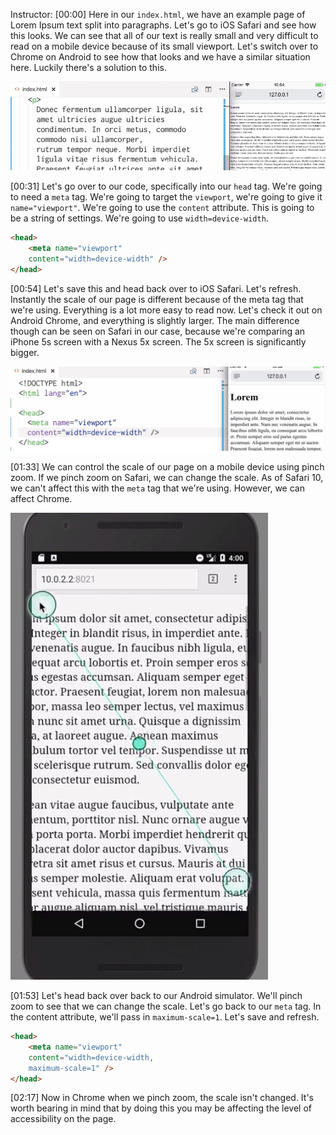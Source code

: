 Instructor: [00:00] Here in our `index.html`, we have an example page of Lorem Ipsum text split into paragraphs. Let's go to iOS Safari and see how this looks. We can see that all of our text is really small and very difficult to read on a mobile device because of its small viewport. Let's switch over to Chrome on Android to see how that looks and we have a similar situation here. Luckily there's a solution to this.

![Small Text](../images/css-scale-a-page-correctly-for-small-viewports-with-a-meta-tag-small-text.png)

[00:31] Let's go over to our code, specifically into our `head` tag. We're going to need a `meta` tag. We're going to target the `viewport`, we're going to give it `name="viewport"`. We're going to use the `content` attribute. This is going to be a string of settings. We're going to use `width=device-width`.

```html
<head>
    <meta name="viewport"
    content="width=device-width" />
</head>  
```

[00:54] Let's save this and head back over to iOS Safari. Let's refresh. Instantly the scale of our page is different because of the meta tag that we're using. Everything is a lot more easy to read now. Let's check it out on Android Chrome, and everything is slightly larger. The main difference though can be seen on Safari in our case, because we're comparing an iPhone 5s screen with a Nexus 5x screen. The 5x screen is significantly bigger.

![Edited Text](../images/css-scale-a-page-correctly-for-small-viewports-with-a-meta-tag-edited-text.png)

[01:33] We can control the scale of our page on a mobile device using pinch zoom. If we pinch zoom on Safari, we can change the scale. As of Safari 10, we can't affect this with the `meta` tag that we're using. However, we can affect Chrome.

![Pinch Zoom](../images/css-scale-a-page-correctly-for-small-viewports-with-a-meta-tag-pinch-zoom.png)

[01:53] Let's head back over back to our Android simulator. We'll pinch zoom to see that we can change the scale. Let's go back to our `meta` tag. In the content attribute, we'll pass in `maximum-scale=1`. Let's save and refresh.

```html
<head>
    <meta name="viewport"
    content="width=device-width, 
    maximum-scale=1" />
</head> 
```

[02:17] Now in Chrome when we pinch zoom, the scale isn't changed. It's worth bearing in mind that by doing this you may be affecting the level of accessibility on the page.